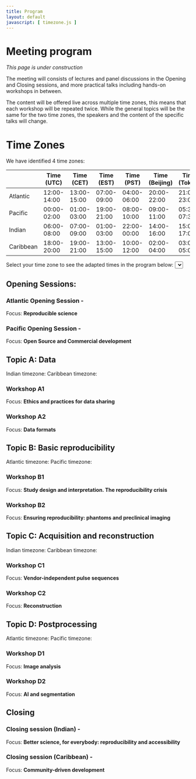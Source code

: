 ```yaml
---
title: Program
layout: default
javascript: [ timezone.js ]
---
```


# Meeting program
*This page is under construction*

The meeting will consists of lectures and panel discussions in the Opening and Closing sessions, and more practical talks including hands-on workshops in between.

The content will be offered live across multiple time zones, this means that each workshop will be repeated twice. While the general topics will be the same for the two time zones, the speakers and the content of the specific talks will change.

# Time Zones
We have identified 4 time zones:

|           | Time (UTC)  | Time (CET)  | Time (EST)  | Time (PST)  | Time (Beijing) | Time (Tokyo) | Time (IST) |
| --------- | ----------- | ----------- | ----------- | ----------- | -------------- | ----------- | ----------- |
| Atlantic  | 12:00-14:00 | 13:00-15:00 | 07:00-09:00 | 04:00-06:00 | 20:00-22:00    | 21:00-23:00 | 17:30-19:30 |
| Pacific   | 00:00-02:00 | 01:00-03:00 | 19:00-21:00 | 08:00-10:00 | 09:00-11:00    | 05:30-07:30 | 17:30-19:30 |
| Indian    | 06:00-08:00 | 07:00-09:00 | 01:00-03:00 | 22:00-00:00 | 14:00-16:00    | 15:00-17:00 | 11:30-13:30 |
| Caribbean | 18:00-20:00 | 19:00-21:00 | 13:00-15:00 | 10:00-12:00 | 02:00-04:00    | 03:00-05:00 | 23:30-01:30 |

Select your time zone to see the adapted times in the program below: <select id="timezone_select" onchange="adaptTime()"></select>

## Opening Sessions: 
### Atlantic Opening Session - <span class="timezone_adapt" data-date="13" data-start-time="12" data-end-time="14"></span>
Focus: **Reproducible science**


### Pacific Opening Session - <span class="timezone_adapt" data-date="14" data-start-time="00" data-end-time="02"></span>
Focus: **Open Source and Commercial development**

## Topic A: Data

Indian timezone: <span class="timezone_adapt" data-date="14" data-start-time="06" data-end-time="08"></span>
Caribbean timezone: <span class="timezone_adapt" data-date="14" data-start-time="18" data-end-time="19"></span>

### Workshop A1 
Focus: **Ethics and practices for data sharing**
### Workshop A2
Focus: **Data formats**

## Topic B: Basic reproducibility

Atlantic timezone: <span class="timezone_adapt" data-date="14" data-start-time="12" data-end-time="13"></span>
Pacific timezone: <span class="timezone_adapt" data-date="15" data-start-time="00" data-end-time="02"></span>

### Workshop B1
Focus: **Study design and interpretation. The reproducibility crisis**
### Workshop B2
Focus: **Ensuring reproducibility: phantoms and preclinical imaging**

## Topic C: Acquisition and reconstruction

Indian timezone: <span class="timezone_adapt" data-date="15" data-start-time="06" data-end-time="08"></span>
Caribbean timezone: <span class="timezone_adapt" data-date="15" data-start-time="18" data-end-time="19"></span>

### Workshop C1
Focus: **Vendor-independent pulse sequences**
### Workshop C2
Focus: **Reconstruction**

## Topic D: Postprocessing

Atlantic timezone: <span class="timezone_adapt" data-date="15" data-start-time="12" data-end-time="13"></span>
Pacific timezone: <span class="timezone_adapt" data-date="16" data-start-time="00" data-end-time="02"></span>

### Workshop D1
Focus: **Image analysis**
### Workshop D2
Focus: **AI and segmentation**

## Closing
### Closing session (Indian) - <span class="timezone_adapt" data-date="16" data-start-time="06" data-end-time="08"></span>
Focus: **Better science, for everybody: reproducibility and accessibility**
### Closing session (Caribbean) - <span class="timezone_adapt" data-date="16" data-start-time="18" data-end-time="20"></span>
Focus: **Community-driven development**
